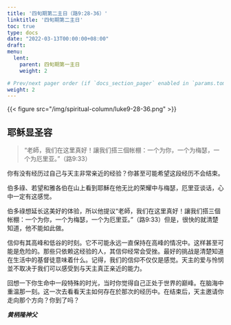 ```yaml
---
title: '四旬期第二主日（路9:28-36）'
linktitle: '四旬期第二主日'
toc: true
type: docs
date: "2022-03-13T00:00:00+08:00"
draft: 
menu:
  lent:
    parent: 四旬期第一主日
    weight: 2

# Prev/next pager order (if `docs_section_pager` enabled in `params.toml`)
weight: 2
---
```


{{< figure src="/img/spiritual-column/luke9-28-36.png" >}}

## 耶稣显圣容
> “老師，我们在这里真好！讓我们搭三個帐棚：一个为你，一个为梅瑟，一个为厄里亚。”（路9:33）

你有没有经历过自己与天主非常亲近的经验？你甚至可能希望这段经历不会结束。

伯多祿、若望和雅各伯在山上看到耶穌在他无比的荣耀中与梅瑟，厄里亚谈话，心中一定有这感觉。

伯多祿想延长这美好的体验，所以他提议“老師，我们在这里真好！讓我们搭三個帐棚：一个为你，一个为梅瑟，一个为厄里亚。”（路9:33）但是，很快的就清楚知道，他不能如此做。

信仰有其高峰和低谷的时刻。它不可能永远一直保持在高峰的情况中。这样甚至可能是危险的。那些只依赖这经验的人，其信仰经常会受挫。最好的挑战是清楚知道在生活中的基督徒意味着什么。记得，我们的信仰不仅仅是感觉。天主的爱与怜悯並不取决于我们可以感受到与天主真正亲近的能力。

回想一下你生命中一段特殊的时光，当时你觉得自己正处于世界的巅峰。在脑海中重温那一刻。这一次去看看天主如何存在於那次的经历中。在结束后，天主邀请你走向那个方向？你到了吗？


___黄柄隆神父___
